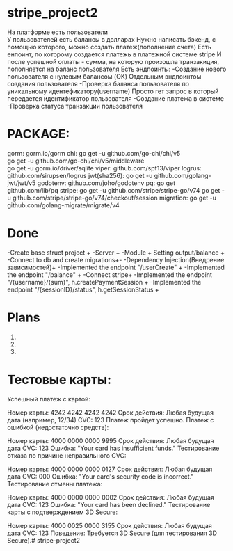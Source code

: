 # stripe_project2

На платформе есть пользователи  
У пользователей есть балансы в долларах
Нужно написать бэкенд, с помощью которого, можно создать платеж(пополнение счета)
Есть енпоинт, по которому создается платежь в платежной системе stripe
И после успешной оплаты - сумма, на которую произошла транзакиция, пополняется на баланс пользователя
Есть эндпоинты:
-Создание нового пользователя с нулевым балансом (OK) Отдельным эндпоинтом создания пользователя
-Проверка баланса пользователя по уникальному идентефикатору(username)
Просто гет запрос в который передается идентификатор пользователя
-Создание платежа в системе
-Проверка статуса транзакции пользователя


# PACKAGE:
gorm:  gorm.io/gorm
chi:    go get -u github.com/go-chi/chi/v5  
        go get -u github.com/go-chi/chi/v5/middleware  
        go get -u gorm.io/driver/sqlite
viper:  github.com/spf13/viper
logrus:  github.com/sirupsen/logrus
jwt(sha256):  go get -u github.com/golang-jwt/jwt/v5
godotenv:  github.com/joho/godotenv
pq: go get github.com/lib/pq
stripe: go get -u github.com/stripe/stripe-go/v74 
        go get -u github.com/stripe/stripe-go/v74/checkout/session
migration: go get -u github.com/golang-migrate/migrate/v4





# Done
-Create base struct project +
-Server +
-Module + Setting output/balance +
-Connect to db and create migrations+-
-Dependency Injection(Внедрение зависимостей)+
-Implemented the endpoint "/userCreate" +
-Implemented the endpoint "/balance" +
-Connect stripe+
-Implemented the endpoint "/{username}/{sum}", h.createPaymentSession +
-Implemented the endpoint "/{sessionID}/status", h.getSessionStatus +


# Plans
1.
2.
3. 

# Тестовые карты:

Успешный платеж с картой:

Номер карты: 4242 4242 4242 4242
Срок действия: Любая будущая дата (например, 12/34)
CVC: 123
Платеж пройдет успешно.
Платеж с ошибкой (недостаточно средств):

Номер карты: 4000 0000 0000 9995
Срок действия: Любая будущая дата
CVC: 123
Ошибка: "Your card has insufficient funds."
Тестирование отказа по причине неправильного CVC:

Номер карты: 4000 0000 0000 0127
Срок действия: Любая будущая дата
CVC: 000
Ошибка: "Your card's security code is incorrect."
Тестирование отмены платежа:

Номер карты: 4000 0000 0000 0002
Срок действия: Любая будущая дата
CVC: 123
Ошибка: "Your card has been declined."
Тестирование карты с подтверждением 3D Secure:

Номер карты: 4000 0025 0000 3155
Срок действия: Любая будущая дата
CVC: 123
Поведение: Требуется 3D Secure (для тестирования 3D Secure).# stripe-project2
